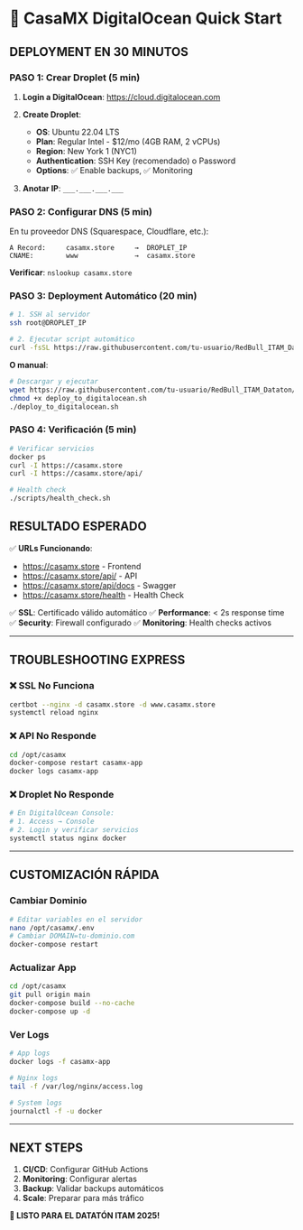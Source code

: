 # 🚀 CasaMX DigitalOcean Quick Start

## DEPLOYMENT EN 30 MINUTOS

### PASO 1: Crear Droplet (5 min)

1. **Login a DigitalOcean**: https://cloud.digitalocean.com
2. **Create Droplet**:
   - **OS**: Ubuntu 22.04 LTS
   - **Plan**: Regular Intel - $12/mo (4GB RAM, 2 vCPUs)
   - **Region**: New York 1 (NYC1)
   - **Authentication**: SSH Key (recomendado) o Password
   - **Options**: ✅ Enable backups, ✅ Monitoring

3. **Anotar IP**: `___.___.___.___`

### PASO 2: Configurar DNS (5 min)

En tu proveedor DNS (Squarespace, Cloudflare, etc.):
```
A Record:     casamx.store     →  DROPLET_IP
CNAME:        www              →  casamx.store
```

**Verificar**: `nslookup casamx.store`

### PASO 3: Deployment Automático (20 min)

```bash
# 1. SSH al servidor
ssh root@DROPLET_IP

# 2. Ejecutar script automático
curl -fsSL https://raw.githubusercontent.com/tu-usuario/RedBull_ITAM_Dataton/main/digitalocean_deploy/deploy_to_digitalocean.sh | bash
```

**O manual**:
```bash
# Descargar y ejecutar
wget https://raw.githubusercontent.com/tu-usuario/RedBull_ITAM_Dataton/main/digitalocean_deploy/deploy_to_digitalocean.sh
chmod +x deploy_to_digitalocean.sh
./deploy_to_digitalocean.sh
```

### PASO 4: Verificación (5 min)

```bash
# Verificar servicios
docker ps
curl -I https://casamx.store
curl -I https://casamx.store/api/

# Health check
./scripts/health_check.sh
```

## RESULTADO ESPERADO

✅ **URLs Funcionando**:
- https://casamx.store - Frontend
- https://casamx.store/api/ - API
- https://casamx.store/api/docs - Swagger
- https://casamx.store/health - Health Check

✅ **SSL**: Certificado válido automático
✅ **Performance**: < 2s response time  
✅ **Security**: Firewall configurado
✅ **Monitoring**: Health checks activos

---

## TROUBLESHOOTING EXPRESS

### ❌ SSL No Funciona
```bash
certbot --nginx -d casamx.store -d www.casamx.store
systemctl reload nginx
```

### ❌ API No Responde  
```bash
cd /opt/casamx
docker-compose restart casamx-app
docker logs casamx-app
```

### ❌ Droplet No Responde
```bash
# En DigitalOcean Console:
# 1. Access → Console
# 2. Login y verificar servicios
systemctl status nginx docker
```

---

## CUSTOMIZACIÓN RÁPIDA

### Cambiar Dominio
```bash
# Editar variables en el servidor
nano /opt/casamx/.env
# Cambiar DOMAIN=tu-dominio.com
docker-compose restart
```

### Actualizar App  
```bash
cd /opt/casamx
git pull origin main
docker-compose build --no-cache
docker-compose up -d
```

### Ver Logs
```bash
# App logs
docker logs -f casamx-app

# Nginx logs  
tail -f /var/log/nginx/access.log

# System logs
journalctl -f -u docker
```

---

## NEXT STEPS

1. **CI/CD**: Configurar GitHub Actions
2. **Monitoring**: Configurar alertas
3. **Backup**: Validar backups automáticos
4. **Scale**: Preparar para más tráfico

**🎯 LISTO PARA EL DATATÓN ITAM 2025!**